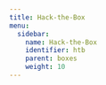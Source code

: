 ```yaml
---
title: Hack-the-Box
menu:
  sidebar:
    name: Hack-the-Box
    identifier: htb
    parent: boxes
    weight: 10
---
```

